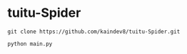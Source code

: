 # tuitu-Spider

```
git clone https://github.com/kaindev8/tuitu-Spider.git
```

```
python main.py
```
